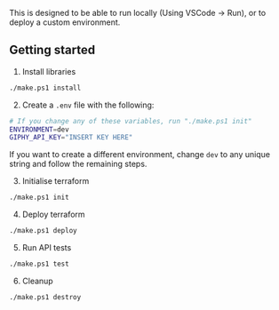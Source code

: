 This is designed to be able to run locally (Using VSCode -> Run), or to deploy a custom environment.

## Getting started

1. Install libraries

```bash
./make.ps1 install
```

2. Create a `.env` file with the following:

```bash
# If you change any of these variables, run "./make.ps1 init"
ENVIRONMENT=dev
GIPHY_API_KEY="INSERT KEY HERE"
```

If you want to create a different environment, change `dev` to any unique string and follow the remaining steps.

3. Initialise terraform

```bash
./make.ps1 init
```

4. Deploy terraform

```bash
./make.ps1 deploy
```

5. Run API tests

```bash
./make.ps1 test
```

6. Cleanup

```bash
./make.ps1 destroy
```
